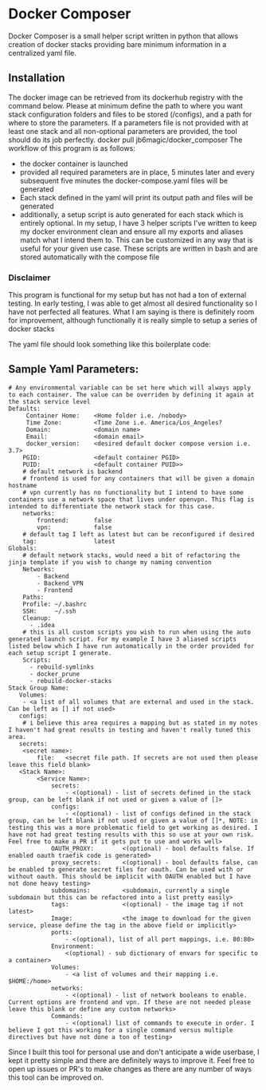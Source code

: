 # **Docker Composer**
Docker Composer is a small helper script written in python that allows creation of docker stacks providing bare minimum information in a centralized yaml file.

## **Installation**
The docker image can be retrieved from its dockerhub registry with the command below. Please at minimum define the path to where you want stack configuration folders and files to be stored (/configs), and a path for where to store the parameters. If a parameters file is not provided with at least one stack and all non-optional parameters are provided, the tool should do its job perfectly.
    docker pull jb6magic/docker_composer
The workflow of this program is as follows:  
* the docker container is launched
* provided all required parameters are in place, 5 minutes later and every subsequent five minutes the docker-compose.yaml files will be generated
* Each stack defined in the yaml will print its output path and files will be generated
* additionally, a setup script is auto generated for each stack which is entirely optional. In my setup, I have 3 helper scripts I've written to keep my docker environment clean and ensure all my exports and aliases match what I intend them to. This can be customized in any way that is useful for your given use case. These scripts are written in bash and are stored automatically with the compose file

### **Disclaimer**
This program is functional for my setup but has not had a ton of external testing. In early testing, I was able to get almost all desired functionality so I have not perfected all features. What I am saying is there is definitely room for improvement, although functionally it is really simple to setup a series of docker stacks

The yaml file should look something like this boilerplate code:

## **Sample Yaml Parameters:**
    # Any environmental variable can be set here which will always apply to each container. The value can be overriden by defining it again at the stack service level
    Defaults:
         Container Home:    <Home folder i.e. /nobody>         
         Time Zone:         <Time Zone i.e. America/Los_Angeles?
         Domain:            <domain name>
         Email:             <domain email>
         docker_version:    <desired default docker compose version i.e. 3.7>
        PGID:               <default container PGID>
        PUID:               <default container PUID>>
        # default network is backend
        # frontend is used for any containers that will be given a domain hostname
        # vpn currently has no functionality but I intend to have some containers use a network space that lives under openvpn. This flag is intended to differentiate the network stack for this case. 
        networks:
            frontend:       false
            vpn:            false
        # default tag I left as latest but can be reconfigured if desired
        tag:                latest
    Globals:
        # default network stacks, would need a bit of refactoring the jinja template if you wish to change my naming convention
        Networks:
            - Backend
            - Backend_VPN
            - Frontend
        Paths:
        Profile: ~/.bashrc
        SSH:     ~/.ssh
        Cleanup:
          - .idea
        # this is all custom scripts you wish to run when using the auto generated launch script. For my example I have 3 aliased scripts listed below which I have run automatically in the order provided for each setup script I generate.
        Scripts:
          - rebuild-symlinks
          - docker_prune
          - rebuild-docker-stacks
    Stack Group Name:
       Volumes:
        - <a list of all volumes that are external and used in the stack. Can be left as [] if not used>
       configs:
        # i believe this area requires a mapping but as stated in my notes I haven't had great results in testing and haven't really tuned this area.
       secrets:
        <secret name>:
            file:   <secret file path. If secrets are not used then please leave this field blank>
       <Stack Name>:
            <Service Name>:
                secrets:
                    - <(optional) - list of secrets defined in the stack group, can be left blank if not used or given a value of []>
                configs:
                    - <(optional) - list of configs defined in the stack group, can be left blank if not used or given a value of []*, NOTE: in testing this was a more problematic field to get working as desired. I have not had great testing results with this so use at your own risk. Feel free to make a PR if it gets put to use and works well>
                OAUTH_PROXY:        <(optional) - bool defaults false. If enabled oauth traefik code is generated>
                proxy_secrets:      <(optional) - bool defaults false, can be enabled to generate secret files for oauth. Can be used with or without oauth. This should be implicit with OAUTH enabled but I have not done heavy testing>
                subdomains:         <subdomain, currently a single subdomain but this can be refactored into a list pretty easily>
                tags:               <(optional) - the image tag if not latest>
                Image:              <the image to download for the given service, please define the tag in the above field or implicitly>
                ports:              
                    - <(optional), list of all port mappings, i.e. 80:80>
                Environment:
                    <(optional) - sub dictionary of envars for specific to a container>
                Volumes:
                    - <a list of volumes and their mapping i.e. $HOME:/home>                
                networks:
                    - <(optional) - list of network booleans to enable. Current options are frontend and vpn. If these are not needed please leave this blank or define any custom networks>
                Commands:     
                    - <(optional) list of commands to execute in order. I believe I got this working for a single command versus multiple directives but have not done a ton of testing>

Since I built this tool for personal use and don't anticipate a wide userbase, I kept it pretty simple and there are definitely ways to improve it. Feel free to open up issues or PR's to make changes as there are any number of ways this tool can be improved on. 

